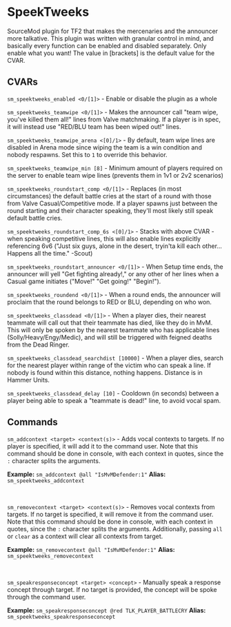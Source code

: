 # SpeekTweeks
SourceMod plugin for TF2 that makes the mercenaries and the announcer more talkative. This plugin was written with granular control in mind, and basically every function can be enabled and disabled separately. Only enable what you want! The value in [brackets] is the default value for the CVAR.

## CVARs

`sm_speektweeks_enabled <0/[1]>` - Enable or disable the plugin as a whole

`sm_speektweeks_teamwipe <0/[1]>` - Makes the announcer call "team wipe, you've killed them all!" lines from Valve matchmaking. If a player is in spec, it will instead use "RED/BLU team has been wiped out!" lines.

`sm_speektweeks_teamwipe_arena <[0]/1>` - By default, team wipe lines are disabled in Arena mode since wiping the team is a win condition and nobody respawns. Set this to `1` to override this behavior.

`sm_speektweeks_teamwipe_min [8]` - Minimum amount of players required on the server to enable team wipe lines (prevents them in 1v1 or 2v2 scenarios)

`sm_speektweeks_roundstart_comp <0/[1]>` - Replaces (in most circumstances) the default battle cries at the start of a round with those from Valve Casual/Competitive mode. If a player spawns just between the round starting and their character speaking, they'll most likely still speak default battle cries.

`sm_speektweeks_roundstart_comp_6s <[0]/1>` - Stacks with above CVAR - when speaking competitive lines, this will also enable lines explicitly referencing 6v6 ("Just six guys, alone in the desert, tryin'ta kill each other... Happens all the time." -Scout)

`sm_speektweeks_roundstart_announcer <0/[1]>` - When Setup time ends, the announcer will yell "Get fighting already!," or any other of her lines when a Casual game initiates ("Move!" "Get going!" "Begin!").

`sm_speektweeks_roundend <0/[1]>` - When a round ends, the announcer will proclaim that the round belongs to RED or BLU, depending on who won.

`sm_speektweeks_classdead <0/[1]>` - When a player dies, their nearest teammate will call out that their teammate has died, like they do in MvM. This will only be spoken by the nearest teammate who has applicable lines (Solly/Heavy/Engy/Medic), and will still be triggered with feigned deaths from the Dead Ringer.

`sm_speektweeks_classdead_searchdist [10000]` - When a player dies, search for the nearest player within range of the victim who can speak a line. If nobody is found within this distance, nothing happens. Distance is in Hammer Units.

`sm_speektweeks_classdead_delay [10]` - Cooldown (in seconds) between a player being able to speak a "teammate is dead!" line, to avoid vocal spam.

## Commands

`sm_addcontext <target> <context(s)>` - Adds vocal contexts to targets. If no player is specified, it will add it to the command user. Note that this command should be done in console, with each context in quotes, since the `:` character splits the arguments.

**Example:** `sm_addcontext @all "IsMvMDefender:1"` **Alias:** `sm_speektweeks_addcontext`

<br>

`sm_removecontext <target> <context(s)>` - Removes vocal contexts from targets. If no target is specified, it will remove it from the command user. Note that this command should be done in console, with each context in quotes, since the `:` character splits the arguments. Additionally, passing `all` or `clear` as a context will clear all contexts from target.

**Example:** `sm_removecontext @all "IsMvMDefender:1"` **Alias:** `sm_speektweeks_removecontext`

<br>

`sm_speakresponseconcept <target> <concept>` - Manually speak a response concept through target. If no target is provided, the concept will be spoke through the command user.

**Example:** `sm_speakresponseconcept @red TLK_PLAYER_BATTLECRY` **Alias:** `sm_speektweeks_speakresponseconcept`
